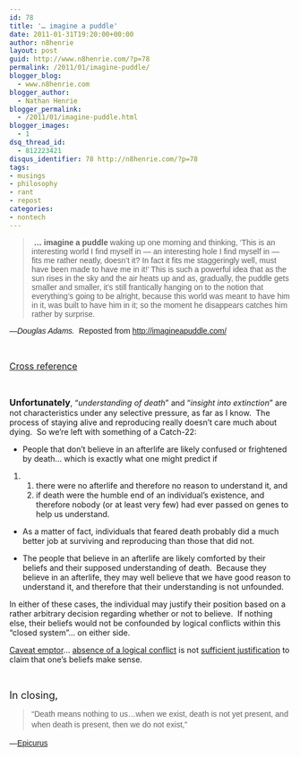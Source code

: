 ```yaml
---
id: 78
title: '… imagine a puddle'
date: 2011-01-31T19:20:00+00:00
author: n8henrie
layout: post
guid: http://www.n8henrie.com/?p=78
permalink: /2011/01/imagine-puddle/
blogger_blog:
  - www.n8henrie.com
blogger_author:
  - Nathan Henrie
blogger_permalink:
  - /2011/01/imagine-puddle.html
blogger_images:
  - 1
dsq_thread_id:
  - 812223421
disqus_identifier: 78 http://n8henrie.com/?p=78
tags:
- musings
- philosophy
- rant
- repost
categories:
- nontech
---
```

<div>
  <blockquote>
    <p>
      <span style="font-family: Verdana, Tahoma, Arial, sans-serif;"> <strong>… imagine a puddle</strong> waking up one morning and thinking, ‘This is an interesting world I find myself in — an interesting hole I find myself in — fits me rather neatly, doesn’t it? In fact it fits me staggeringly well, must have been made to have me in it!’ This is such a powerful idea that as the sun rises in the sky and the air heats up and as, gradually, the puddle gets smaller and smaller, it’s still frantically hanging on to the notion that everything’s going to be alright, because this world was meant to have him in it, was built to have him in it; so the moment he disappears catches him rather by surprise.</span>
    </p>
  </blockquote>
  
  <p>
    <span style="font-family: Verdana, Tahoma, Arial, sans-serif;"><span style="font-style: italic;">—Douglas Adams.  </span>Reposted from <a href="http://imagineapuddle.com/" class="broken_link">http://imagineapuddle.com/</a></span>
  </p>
  
  <p>
     
  </p>
  
  <p>
    <span style="font-size: medium;"><a href="http://en.wikipedia.org/wiki/Self-serving_bias">Cross reference</a></span>
  </p>
  
  <p>
     
  </p>
  
  <p>
    <strong><span style="font-size: medium;">Unfortunately</span></strong>, “<em>understanding of death</em>” and “<em>insight into extinction</em>” are not characteristics under any selective pressure, as far as I know.  The process of staying alive and reproducing really doesn’t care much about dying.  So we’re left with something of a Catch-22:
  </p>
  
  <ul>
    <li>
      People that don’t believe in an afterlife are likely confused or frightened by death… which is exactly what one might predict if 
    </li>
  </ul>
  
  <ol>
    <li>
        <ol>
        <li>
          there were no afterlife and therefore no reason to understand it, and 
        </li>
        <li>
          if death were the humble end of an individual’s existence, and therefore nobody (or at least very few) had ever passed on genes to help us understand.
        </li>
      </ol>
    </li>
  </ol>
  
  <ul>
  </ul>
  
  <ul>
    <li>
      As a matter of fact, individuals that feared death probably did a much better job at surviving and reproducing than those that did not.
    </li>
  </ul>
  
  <ul>
    <li>
      The people that believe in an afterlife are likely comforted by their beliefs and their supposed understanding of death.  Because they believe in an afterlife, they may well believe that we have good reason to understand it, and therefore that their understanding is not unfounded.
    </li>
  </ul>
  
  <p>
    In either of these cases, the individual may justify their position based on a rather arbitrary decision regarding whether or not to believe.  If nothing else, their beliefs would not be confounded by logical conflicts within this “closed system”… on either side.
  </p>
  
  <p>
    <a href="http://www.nizkor.org/features/fallacies/appeal-to-consequences.html">Caveat emptor</a>… <a href="http://en.wikipedia.org/wiki/Russell's_teapot">absence of a logical conflict</a> is not <a href="http://www.nizkor.org/features/fallacies/burden-of-proof.html">sufficient justification</a> to claim that one’s beliefs make sense.
  </p>
  
  <p>
     
  </p>
  
  <p>
    <span style="font-size: large;">In closing,</span>
  </p>
  
  <blockquote>
    <p>
      <span style="font-family: sans-serif; line-height: 19px;">“Death means nothing to us…when we exist, death is not yet present, and when death is present, then we do not exist,” </span>
    </p>
  </blockquote>
  
  <p>
    <span style="font-family: sans-serif; line-height: 19px;">—<a href="http://en.wikipedia.org/wiki/Tetrapharmakos">Epicurus</a></span>
  </p>
</div>

<div>
</div>